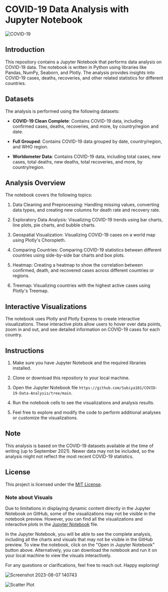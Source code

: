 
# COVID-19 Data Analysis with Jupyter Notebook

![COVID-19](https://img.shields.io/badge/COVID--19-Data%20Analysis-blue)

## Introduction

This repository contains a Jupyter Notebook that performs data analysis on COVID-19 data. The notebook is written in Python using libraries like Pandas, NumPy, Seaborn, and Plotly. The analysis provides insights into COVID-19 cases, deaths, recoveries, and other related statistics for different countries.

## Datasets

The analysis is performed using the following datasets:

- **COVID-19 Clean Complete**: Contains COVID-19 data, including confirmed cases, deaths, recoveries, and more, by country/region and date.

- **Full Grouped**: Contains COVID-19 data grouped by date, country/region, and WHO region.

- **Worldometer Data**: Contains COVID-19 data, including total cases, new cases, total deaths, new deaths, total recoveries, and more, by country/region.

## Analysis Overview

The notebook covers the following topics:

1. Data Cleaning and Preprocessing: Handling missing values, converting data types, and creating new columns for death rate and recovery rate.

2. Exploratory Data Analysis: Visualizing COVID-19 trends using bar charts, line plots, pie charts, and bubble charts.

3. Geospatial Visualization: Visualizing COVID-19 cases on a world map using Plotly's Choropleth.

4. Comparing Countries: Comparing COVID-19 statistics between different countries using side-by-side bar charts and box plots.

5. Heatmap: Creating a heatmap to show the correlation between confirmed, death, and recovered cases across different countries or regions.

6. Treemap: Visualizing countries with the highest active cases using Plotly's Treemap.

## Interactive Visualizations

The notebook uses Plotly and Plotly Express to create interactive visualizations. These interactive plots allow users to hover over data points, zoom in and out, and see detailed information on COVID-19 cases for each country.

## Instructions

1. Make sure you have Jupyter Notebook and the required libraries installed.

2. Clone or download this repository to your local machine.

3. Open the Jupyter Notebook file `https://github.com/Subiya101/COVID-19-Data-Analysis/tree/main`.

4. Run the notebook cells to see the visualizations and analysis results.

5. Feel free to explore and modify the code to perform additional analyses or customize the visualizations.

## Note

This analysis is based on the COVID-19 datasets available at the time of writing (up to September 2021). Newer data may not be included, so the analysis might not reflect the most recent COVID-19 statistics.

## License

This project is licensed under the [MIT License](LICENSE).

### Note about Visuals

Due to limitations in displaying dynamic content directly in the Jupyter Notebook on GitHub, some of the visualizations may not be visible in the notebook preview. However, you can find all the visualizations and interactive plots in the [Jupyter Notebook](https://github.com/Subiya101/COVID-19-Data-Analysis/blob/main/covid-19.ipynb) file.

In the Jupyter Notebook, you will be able to see the complete analysis, including all the charts and visuals that may not be visible in the GitHub preview. To view the notebook, click on the "Open in Jupyter Notebook" button above. Alternatively, you can download the notebook and run it on your local machine to view the visuals interactively.

For any questions or clarifications, feel free to reach out. Happy exploring!


![Screenshot 2023-08-07 140743](https://github.com/Subiya101/COVID-19-Data-Analysis/assets/136356321/29a9c3b8-113b-4e6d-b639-d4e45833e1e3)


![Scatter Plot](https://github.com/Subiya101/COVID-19-Data-Analysis/assets/136356321/bb7fc6bc-f252-4dec-bfa8-f90ec5a01372)
